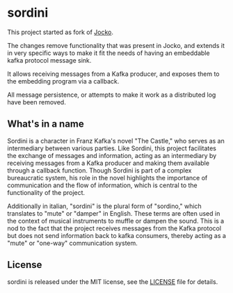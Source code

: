 # sordini

This project started as fork of [Jocko](https://github.com/travisjeffery/jocko).

The changes remove functionality that was present in Jocko, and extends it in very specific ways to make it fit the needs of having an embeddable kafka protocol message sink.

It allows receiving messages from a Kafka producer, and exposes them to the embedding program via a callback.

All message persistence, or attempts to make it work as a distributed log have been removed.

## What's in a name

Sordini is a character in Franz Kafka's novel "The Castle," who serves as an intermediary between various parties. Like Sordini, this project facilitates the exchange of messages and information, acting as an intermediary by receiving messages from a Kafka producer and making them available through a callback function. Though Sordini is part of a complex bureaucratic system, his role in the novel highlights the importance of communication and the flow of information, which is central to the functionality of the project.

Additionally in italian, "sordini" is the plural form of "sordino," which translates to "mute" or "damper" in English. These terms are often used in the context of musical instruments to muffle or dampen the sound. This is a nod to the fact that the project receives messages from the Kafka protocol but does not send information back to kafka consumers, thereby acting as a "mute" or "one-way" communication system.

## License

sordini is released under the MIT license, see the [LICENSE](LICENSE) file for details.
